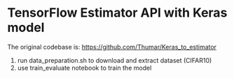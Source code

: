 # TensorFlow Estimator API with Keras model

The original codebase is: https://github.com/Thumar/Keras_to_estimator

1. run data_preparation.sh to download and extract dataset (CIFAR10)
2. use train_evaluate notebook to train the model



